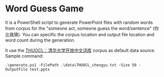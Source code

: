 # Word Guess Game #
It is a PowerShell script to generate PowerPoint files with random words from corpus for the "someone act, someone guess the word/sentence" (你比我猜). You can specific the corpus location and output file location and word count during the generation. 

It use the [THUOCL：清华大学开放中文词库](http://thuocl.thunlp.org/) corpus as default data source. 
Sample command:

```.\generate.ps1 -FilePath .\data\THUOCL_chengyu.txt -Size 50 -OutputFile test.pptx ```

